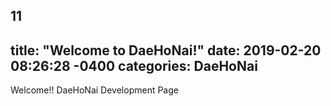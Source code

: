 11
---
title: "Welcome to DaeHoNai!"
date: 2019-02-20 08:26:28 -0400
categories: DaeHoNai
---
Welcome!!
DaeHoNai Development Page 
